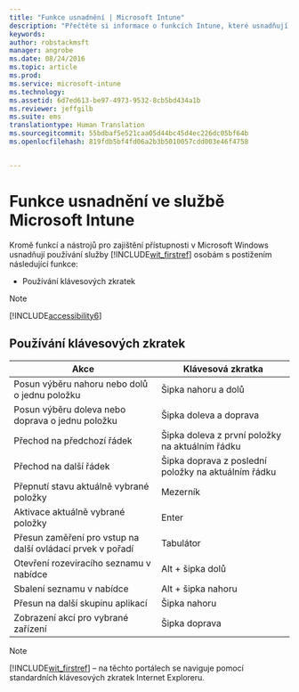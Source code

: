 ```yaml
---
title: "Funkce usnadnění | Microsoft Intune"
description: "Přečtěte si informace o funkcích Intune, které usnadňují používání osobám s postižením."
keywords: 
author: robstackmsft
manager: angrobe
ms.date: 08/24/2016
ms.topic: article
ms.prod: 
ms.service: microsoft-intune
ms.technology: 
ms.assetid: 6d7ed613-be97-4973-9532-8cb5bd434a1b
ms.reviewer: jeffgilb
ms.suite: ems
translationtype: Human Translation
ms.sourcegitcommit: 55bdbaf5e521caa05d44bc45d4ec226dc05bf64b
ms.openlocfilehash: 819fdb5bf4fd06a2b3b5010057cdd003e46f4758


---
```


# Funkce usnadnění ve službě Microsoft Intune
Kromě funkcí a nástrojů pro zajištění přístupnosti v Microsoft Windows usnadňují používání služby [!INCLUDE[wit_firstref](./includes/wit_firstref_md.md)] osobám s postižením následující funkce:

-   Používání klávesových zkratek

> [!NOTE]
> [!INCLUDE[accessibility6](./includes/accessibility6_md.md)]

## Používání klávesových zkratek

|Akce|Klávesová zkratka|
|--------------|------------------------------|
|Posun výběru nahoru nebo dolů o jednu položku|Šipka nahoru a dolů|
|Posun výběru doleva nebo doprava o jednu položku|Šipka doleva a doprava|
|Přechod na předchozí řádek|Šipka doleva z první položky na aktuálním řádku|
|Přechod na další řádek|Šipka doprava z poslední položky na aktuálním řádku|
|Přepnutí stavu aktuálně vybrané položky|Mezerník|
|Aktivace aktuálně vybrané položky|Enter|
|Přesun zaměření pro vstup na další ovládací prvek v pořadí|Tabulátor|
|Otevření rozevíracího seznamu v nabídce|Alt + šipka dolů|
|Sbalení seznamu v nabídce|Alt + šipka nahoru|
|Přesun na další skupinu aplikací|Šipka nahoru|
|Zobrazení akcí pro vybrané zařízení|Šipka doprava|
> [!NOTE]
> [!INCLUDE[wit_firstref](./includes/wit_firstref_md.md)] – na těchto portálech se naviguje pomocí standardních klávesových zkratek Internet Exploreru.




<!--HONumber=Aug16_HO4-->


